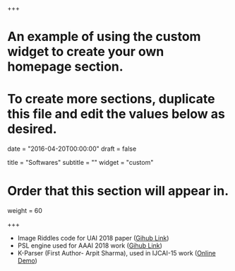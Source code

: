 +++
# An example of using the custom widget to create your own homepage section.
# To create more sections, duplicate this file and edit the values below as desired.

date = "2016-04-20T00:00:00"
draft = false

title = "Softwares"
subtitle = ""
widget = "custom"

# Order that this section will appear in.
weight = 60

+++

- Image Riddles code for UAI 2018 paper ([Gihub Link](https://github.com/adityaSomak/ImageRiddleSolving))
- PSL engine used for AAAI 2018 work ([Gihub Link](https://github.com/adityaSomak/PSLQA))
- K-Parser (First Author- Arpit Sharma), used in IJCAI-15 work ([Online Demo](kparser.org))
